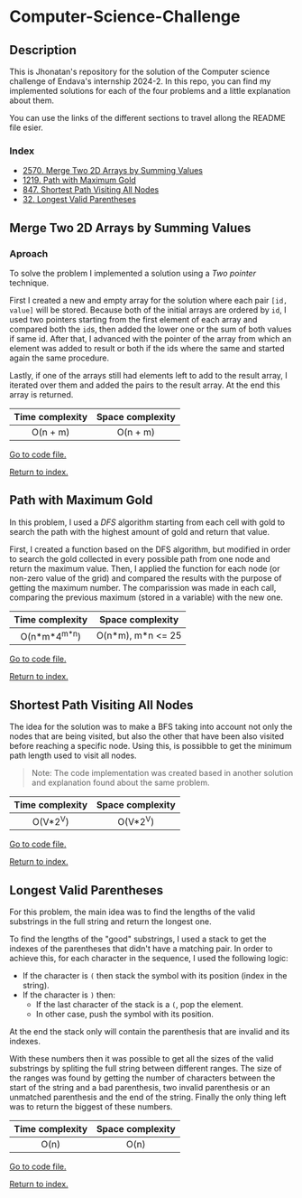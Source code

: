 # Computer-Science-Challenge

## Description

This is Jhonatan's repository for the solution of the Computer science challenge of Endava's internship 2024-2.
In this repo, you can find my implemented solutions for each of the four problems and a little explanation about them.

You can use the links of the different sections to travel allong the README file esier.

### Index

- [2570. Merge Two 2D Arrays by Summing Values](#merge-two-2d-arrays-by-summing-values)
- [1219. Path with Maximum Gold](#path-with-maximum-gold)
- [847. Shortest Path Visiting All Nodes](#shortest-path-visiting-all-nodes)
- [32. Longest Valid Parentheses](#longest-valid-parentheses)

## Merge Two 2D Arrays by Summing Values

### Aproach

To solve the problem I implemented a solution using a _Two pointer_ technique.

First I created a new and empty array for the solution where each pair `[id, value]` will be stored. Because both of the initial arrays are ordered by `id`, I used two pointers starting from the first element of each array and compared both the `id`s, then added the lower one or the sum of both values if same id. After that, I advanced with the pointer of the array from which an element was added to result or both if the ids where the same and started again the same procedure.

Lastly, if one of the arrays still had elements left to add to the result array, I iterated over them and added the pairs to the result array. At the end this array is returned.

| Time complexity | Space complexity |
| :-------------: | :--------------: |
| O(n + m) | O(n + m) |

[Go to code file.](MergeTwoArrays.py)

[Return to index.](#index)

## Path with Maximum Gold

In this problem, I used a _DFS_ algorithm starting from each cell with gold to search the path with the highest amount of gold and return that value.

First, I created a function based on the DFS algorithm, but modified in order to search the gold collected in every possible path from one node and return the maximum value. Then, I applied the function for each node (or non-zero value of the grid) and compared the results with the purpose of getting the maximum number. The comparission was made in each call, comparing the previous maximum (stored in a variable) with the new one.

| Time complexity | Space complexity |
| :-------------: | :--------------: |
| O(n\*m\*4<sup>m\*n</sup>) | O(n\*m), m\*n <= 25 |

[Go to code file.](PathWithMaximumGold.py)

[Return to index.](#index)

## Shortest Path Visiting All Nodes

The idea for the solution was to make a BFS taking into account not only the nodes that are being visited, but also the other that have been also visited before reaching a specific node. Using this, is possibble to get the minimum path length used to visit all nodes.

> Note: The code implementation was created based in another solution and explanation found about the same problem.

<!-- I like to see this solution as a BFS for levels -->

| Time complexity | Space complexity |
| :-------------: | :--------------: |
| O(V\*2<sup>V</sup>) | O(V\*2<sup>V</sup>) |

[Go to code file.](ShortestPathVisitingAllNodes.py)

[Return to index.](#index)

## Longest Valid Parentheses

For this problem, the main idea was to find the lengths of the valid substrings in the full string and return the longest one.

To find the lengths of the "good" substrings, I used a stack to get the indexes of the parentheses that didn't have a matching pair. In order to achieve this, for each character in the sequence, I used the following logic:

- If the character is `(` then stack the symbol with its position (index in the string).
- If the character is `)` then:
  - If the last character of the stack is a `(`, pop the element.
  - In other case, push the symbol with its position.

At the end the stack only will contain the parenthesis that are invalid and its indexes.

With these numbers then it was possible to get all the sizes of the valid substrings by spliting the full string between different ranges. The size of the ranges was found by getting the number of characters between the start of the string and a bad parenthesis, two invalid parenthesis or an unmatched parenthesis and the end of the string. Finally the only thing left was to return the biggest of these numbers.

| Time complexity | Space complexity |
| :-------------: | :--------------: |
| O(n)            | O(n)             |

[Go to code file.](LongestValidParentheses.cpp)

[Return to index.](#index)
